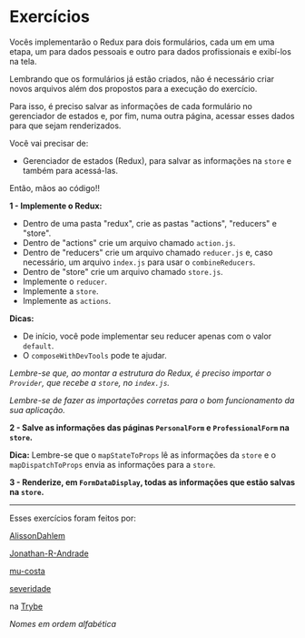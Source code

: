 # Exercícios

Vocês implementarão o Redux para dois formulários, cada um em uma etapa, um para dados pessoais e outro para dados profissionais e exibí-los na tela.

Lembrando que os formulários já estão criados, não é necessário criar novos arquivos além dos propostos para a execução do exercício.

Para isso, é preciso salvar as informações de cada formulário no gerenciador de estados e, por fim, numa outra página, acessar esses dados para que sejam renderizados.

Você vai precisar de:

* Gerenciador de estados (Redux), para salvar as informações na `store` e também para acessá-las.

Então, mãos ao código!!

**1 - Implemente o Redux:**
- Dentro de uma pasta "redux", crie as pastas "actions", "reducers" e "store".
- Dentro de "actions" crie um arquivo chamado `action.js`.
- Dentro de "reducers" crie um arquivo chamado `reducer.js` e, caso necessário, um arquivo `index.js` para usar o `combineReducers`.
- Dentro de "store" crie um arquivo chamado `store.js`.
- Implemente o `reducer`.
- Implemente a `store`.
- Implemente as `actions`.

**Dicas:** 
- De início, você pode implementar seu reducer apenas com o valor `default`.
-  O `composeWithDevTools` pode te ajudar.

_Lembre-se que, ao montar a estrutura do Redux, é preciso importar o `Provider`, que recebe a `store`, no `index.js`._

_Lembre-se de fazer as importações corretas para o bom funcionamento da sua aplicação._

**2 - Salve as informações das páginas `PersonalForm` e `ProfessionalForm` na `store`.**

**Dica:** Lembre-se que o `mapStateToProps` lê as informações da `store` e o `mapDispatchToProps` envia as informações para a `store`.

**3 - Renderize, em `FormDataDisplay`, todas as informações que estão salvas na `store`.**

---

Esses exercícios foram feitos por:

[AlissonDahlem](https://github.com/AlissonDahlem)

[Jonathan-R-Andrade](https://www.linkedin.com/in/jonathan-r-andrade)

[mu-costa](https://github.com/mu-costa)

[severidade](https://github.com/severidade)

na [Trybe](https://www.betrybe.com/)

_Nomes em ordem alfabética_
